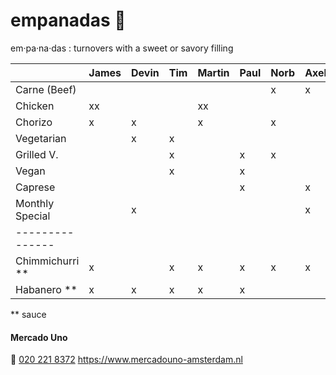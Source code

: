 # empanadas 🥟
em·pa·na·das
: turnovers with a sweet or savory filling

|                 | James | Devin | Tim | Martin | Paul | Norb | Axel | Iulia   |
| :-------------- | :---- | :---- | :-- | :----- | :--- | :--- | :--- | :------ |
| Carne (Beef)    |       |       |     |        |      | x    | x    |         |
| Chicken         | xx    |       |     | xx     |      |      |      |         |
| Chorizo         | x     | x     |     | x      |      | x    |      |         |
| Vegetarian      |       | x     | x   |        |      |      |      |         |
| Grilled V.      |       |       | x   |        | x    | x    |      | x       |
| Vegan           |       |       | x   |        | x    |      |      | xx      |
| Caprese         |       |       |     |        | x    |      | x    |         |
| Monthly Special |       | x     |     |        |      |      | x    |         |
| --------------- |       |       |     |        |      |      |      |         |
| Chimmichurri ** | x     |       | x   | x      | x    | x    | x    |         |
| Habanero **     | x     | x     | x   | x      | x    |      |      | x       |

** sauce

#### Mercado Uno
🤙 [020 221 8372](tel:+31202218372)
https://www.mercadouno-amsterdam.nl
